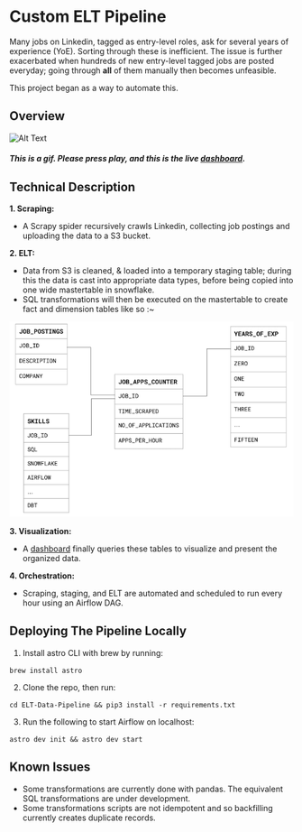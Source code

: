 # Custom ELT Pipeline

Many jobs on Linkedin, tagged as entry-level roles, ask for several years of experience (YoE). Sorting through these is inefficient. The issue is further exacerbated when hundreds of new entry-level tagged jobs are posted everyday; going through **all** of them manually then becomes unfeasible. 

This project began as a way to automate this.  

## Overview

![Alt Text](https://github.com/MubassirAhmed/ELT-Data-Pipeline/blob/main/include/Assets/ELT%20Pipeline.gif) 


#### *This is a gif. Please press play, and this is the live [dashboard](https://linkedin-job-tracker.onrender.com).* 


## Technical Description

**1. Scraping:**
* A Scrapy spider recursively crawls Linkedin, collecting job postings and uploading the data to a S3 bucket.

**2. ELT:**
* Data from S3 is cleaned, & loaded into a temporary staging table; during this the data is cast into appropriate data types, before being copied into one wide mastertable in snowflake. 
* SQL transformations will then be executed on the mastertable to create fact and dimension tables like so :~

![Alt Text](https://github.com/MubassirAhmed/ELT-Data-Pipeline/blob/main/include/Assets/Fact%20%26%20dimension%20tables.png) 

**3. Visualization:**  
* A [dashboard](https://github.com/MubassirAhmed/Dash) finally queries these tables to visualize and present the organized data.

**4. Orchestration:**
* Scraping, staging, and ELT are automated and scheduled to run every hour using an Airflow DAG.

## Deploying The Pipeline Locally  

1. Install astro CLI with brew by running:
```
brew install astro
```
2. Clone the repo, then run:
```
cd ELT-Data-Pipeline && pip3 install -r requirements.txt
```
3. Run the following to start Airflow on localhost:
```
astro dev init && astro dev start
```

## Known Issues
* Some transformations are currently done with pandas. The equivalent SQL transformations are under development.
* Some transformations scripts are not idempotent and so backfilling currently creates duplicate records.

